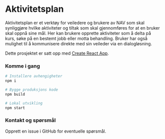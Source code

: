 # Aktivitetsplan

Aktivitetsplan er et verktøy for veiledere og brukere av NAV som skal synliggjøre hvilke aktiviteter og tiltak som skal
gjennomføres for at en bruker skal oppnå sine mål. Her kan brukere opprette aktiviteter som å delta på kurs, søke
på en bestemt jobb eller motta behandling. Bruker har også mulighet til å kommunisere direkte med sin veileder via en dialogløsning.

Dette prosjektet er satt opp med [Create React App](https://github.com/facebook/create-react-app).

### Komme i gang

```sh
# Installere avhengigheter
npm i

# Bygge produksjons kode
npm build

# Lokal utvikling
npm start

```

### Kontakt og spørsmål

Opprett en issue i GitHub for eventuelle spørsmål.
